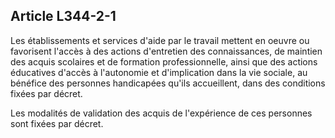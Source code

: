 ## Article L344-2-1

Les établissements et services d'aide par le travail mettent en oeuvre ou favorisent l'accès à des actions
d'entretien des connaissances, de maintien des acquis scolaires et de formation professionnelle, ainsi que
des actions éducatives d'accès à l'autonomie et d'implication dans la vie sociale, au bénéfice des personnes
handicapées qu'ils accueillent, dans des conditions fixées par décret.

Les modalités de validation des acquis de l'expérience de ces personnes sont fixées par décret.

